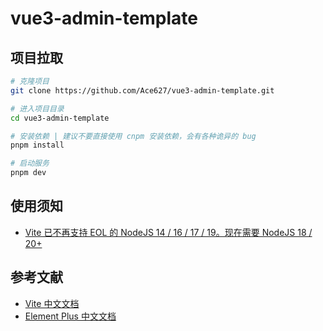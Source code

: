 # vue3-admin-template

## 项目拉取

```bash
# 克隆项目
git clone https://github.com/Ace627/vue3-admin-template.git

# 进入项目目录
cd vue3-admin-template

# 安装依赖 | 建议不要直接使用 cnpm 安装依赖，会有各种诡异的 bug
pnpm install

# 启动服务
pnpm dev
```

## 使用须知

- [Vite 已不再支持 EOL 的 NodeJS 14 / 16 / 17 / 19。现在需要 NodeJS 18 / 20+](https://cn.vitejs.dev/guide/migration.html#migration-from-v4)

## 参考文献

- [Vite 中文文档](https://cn.vitejs.dev/guide)
- [Element Plus 中文文档](https://element-plus.org/zh-CN/component/button.html)
